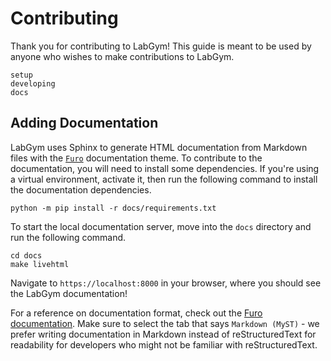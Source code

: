 # Contributing

Thank you for contributing to LabGym! This guide is meant to be used by anyone
who wishes to make contributions to LabGym. 

```{toctree}
setup
developing
docs
```

## Adding Documentation

LabGym uses Sphinx to generate HTML documentation from Markdown files with the [`Furo`](https://pradyunsg.me/furo/) documentation theme. To contribute to the documentation, you will need to install some dependencies. If you're using a virtual environment, activate it, then run the following command to install the documentation dependencies.

```console
python -m pip install -r docs/requirements.txt
```

To start the local documentation server, move into the `docs` directory and 
run the following command.

```console
cd docs
make livehtml
```

Navigate to `https://localhost:8000` in your browser, where you should see the LabGym documentation!

For a reference on documentation format, check out the [Furo documentation](https://pradyunsg.me/furo/reference). Make sure to select the tab that says `Markdown (MyST)` - we prefer writing documentation in Markdown instead of reStructuredText for readability for developers who might not be familiar with reStructuredText.
